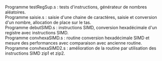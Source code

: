 Programme testRegSup.s : tests d'instructions, générateur de nombres aléatoires. <br>
Programme saisie.s  : saisie d'une chaine de caractères, saisie et conversion d'un nombre, allocation de place sur le tas.<br>
Programme debutSIMD.s : instructions SIMD,  conversion hexadécimale d'un registre avec instructions SIMD. <br>
Programme convhexaSIMD.s : routine conversion hexadécimale SIMD et mesure des performances avec comparaison avec ancienne routine. <BR> 
Programme convhexaSIMD2.s : amélioration de la routine par utilisation des instructions SIMD zip1 et zip2. <br>

